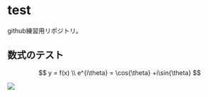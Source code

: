 # test

github練習用リポジトリ。

## 数式のテスト

$$
    y = f(x) \\
    e^{i\theta} = \cos{\theta} +i\sin{\theta}
$$

<img src="https://latex.codecogs.com/gif.latex?e^{i\theta}&space;=&space;\cos{\theta}&space;&plus;&space;i\sin{\theta}" />
